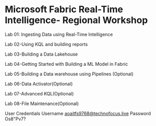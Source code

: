 # Microsoft Fabric Real-Time Intelligence- Regional Workshop 
Lab 01: Ingesting Data using Real-Time Intelligence

Lab 02-Using KQL and building reports

Lab 03-Building a Data Lakehouse

Lab 04-Getting Started with Building a ML Model in Fabric

Lab 05-Building a Data warehouse using Pipelines (Optional)

Lab 06-Data Activator(Optional)

Lab 07-Advanced KQL(Optional)

Lab 08-File Maintenance(Optional)


User Credentials
Username	aoaitfs9768@technofocus.live
Password	Os8"Pv7?
